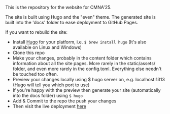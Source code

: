 This is the repository for the website for CMNA'25.

The site is built using Hugo and the "even" theme. The generated site is built into the 'docs' folder to ease deployment to GitHub Pages.

If you want to rebuild the site:

* Install [Hugo](https://gohugo.io/) for your platform, i.e. `$ brew install hugo` (It's also available on Linux and Windows)
* Clone this repo
* Make your changes, probably in the content folder which contains information about all the site pages. More rarely in the static/assets/ folder, and even more rarely in the config.toml. Everything else needn't be touched too often.
* Preview your changes locally using $ hugo server on, e.g. localhost:1313 (Hugo will tell you which port to use)
* If you're happy with the preview then generate your site (automatically into the docs folder) using `$ hugo`
* Add & Commit to the repo the push your changes
* Then visit the live deployment [here](https://cmna-workshop.github.io/cmna25/)



